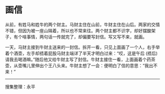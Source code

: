 # 画信

从前，有姓马和姓牛的两个财主。马财主住在山前，牛财主住在山后。两家的交情不错，但因为被一座山隔着，所以也不常来往。两个财主都不识字，却好摆酸架子，有个啥事情，两句话一传就完了，却偏要写封信。写又写不来，就画。

一天，马财主接到牛财主送来的一封信。拆开一看，只见上面画了一个人，右手举着个酒壶，左手却捂着屁股马财主端详了半天才明白过来：“哎，这是午后 (捂后) 请我去喝酒嘛。”随后他又给牛财主写了封信。牛财主接住一看，上面画着个药茶壶，从壶嘴儿里伸出个王八头来。牛财主想了一会：便明白了信的意思：“我出不来！”

---

搜集整理：永平
